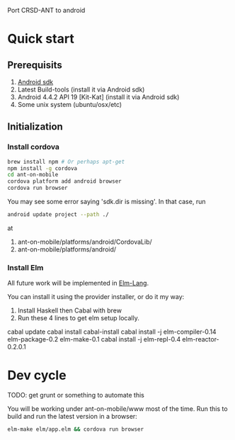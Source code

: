 Port CRSD-ANT to android

# Quick start
## Prerequisits
1. [Android sdk](http://developer.android.com/sdk/index.html)
2. Latest Build-tools (install it via Android sdk)
3. Android 4.4.2 API 19 [Kit-Kat] (install it via Android sdk)
3. Some unix system (ubuntu/osx/etc)

## Initialization

### Install cordova
```bash
brew install npm # Or perhaps apt-get
npm install -g cordova
cd ant-on-mobile
cordova platform add android browser
cordova run browser
```

You may see some error saying 'sdk.dir is missing'. In that case, run
```bash
android update project --path ./
```
at
1. ant-on-mobile/platforms/android/CordovaLib/
2. ant-on-mobile/platforms/android/

### Install Elm
All future work will be implemented in [Elm-Lang](http://elm-lang.org).

You can install it using the provider installer, or do it my way:

1. Install Haskell then Cabal with brew
2. Run these 4 lines to get elm setup locally.

cabal update
cabal install cabal-install
cabal install -j elm-compiler-0.14 elm-package-0.2 elm-make-0.1
cabal install -j elm-repl-0.4 elm-reactor-0.2.0.1

# Dev cycle
TODO: get grunt or something to automate this

You will be working under ant-on-mobile/www most of the time.
Run this to build and run the latest version in a browser:
```bash
elm-make elm/app.elm && cordova run browser
```
